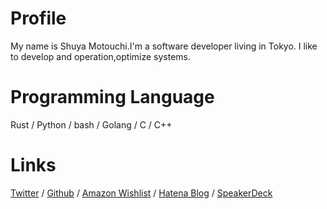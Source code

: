 # Profile
My name is Shuya Motouchi.I'm a software developer living in Tokyo. 
I like to develop and operation,optimize systems.
# Programming Language
Rust / Python / bash / Golang / C / C++
# Links 
 [Twitter](https://twitter.com/nwiizo) / [Github](https://github.com/nwiizo) / [Amazon Wishlist](https://www.amazon.co.jp/registry/wishlist/1R5ZE9A1TGDZJ) / [Hatena Blog](http://syu-m-5151.hatenablog.com/) / [SpeakerDeck](https://speakerdeck.com/nwiizo)
